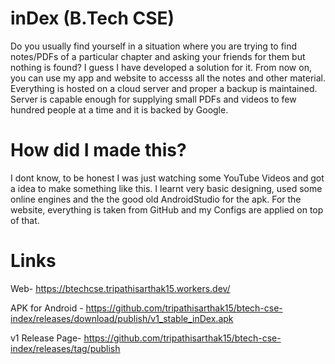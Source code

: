 # inDex (B.Tech CSE)
Do you usually find yourself in a situation where you are trying to find notes/PDFs of a particular chapter and asking your friends for them but nothing is found? I guess I have developed a solution for it. From now on, you can use my app and website to accesss all the notes and other material. Everything is hosted on a cloud server and proper a backup is maintained. Server is capable enough for supplying small PDFs and videos to few hundred people at a time and it is backed by Google.


# How did I made this?
I dont know, to be honest I was just watching some YouTube Videos and got a idea to make something like this. I learnt very basic designing, used some online engines and the the good old AndroidStudio for the apk. For the website, everything is taken from GitHub and my Configs are applied on top of that. 

# Links

Web- https://btechcse.tripathisarthak15.workers.dev/


APK for Android - https://github.com/tripathisarthak15/btech-cse-index/releases/download/publish/v1_stable_inDex.apk


v1 Release Page- https://github.com/tripathisarthak15/btech-cse-index/releases/tag/publish
